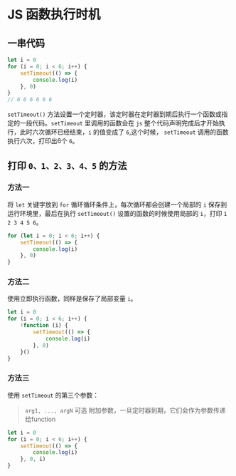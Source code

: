 # JS 函数执行时机

## 一串代码

```js
let i = 0
for (i = 0; i < 6; i++) {
    setTimeout(() => {
        console.log(i)
    }, 0)
}
// 6 6 6 6 6 6
```
`setTimeout()` 方法设置一个定时器，该定时器在定时器到期后执行一个函数或指定的一段代码。`setTimeout` 里调用的函数会在 `js` 整个代码声明完成后才开始执行，此时六次循环已经结束，`i` 的值变成了 `6`,这个时候， `setTimeout` 调用的函数执行六次，打印出6个 `6`。

## 打印 `0、1、2、3、4、5` 的方法

### 方法一
将 `let` 关键字放到 `for` 循环循环条件上，每次循环都会创建一个局部的 `i` 保存到运行环境里，最后在执行 `setTimeout()` 设置的函数的时候使用局部的 `i`，打印 `1 2 3 4 5 6`。
```js
for (let i = 0; i < 6; i++) {
    setTimeout(() => {
        console.log(i)
    }, 0)
}
```

### 方法二
使用立即执行函数，同样是保存了局部变量 `i`。
```js
let i = 0
for (i = 0; i < 6; i++) {
    !function (i) {
        setTimeout(() => {
            console.log(i)
        }, 0)
    }()
}
```

### 方法三
使用 `setTimeout` 的第三个参数：
> `arg1, ..., argN` 可选 
> 附加参数，一旦定时器到期，它们会作为参数传递给function

```js
let i = 0
for (i = 0; i < 6; i++) {
    setTimeout(() => {
        console.log(i)
    }, 0, i)
}
```
